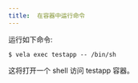 ```yaml
---
title:  在容器中运行命令
---
```


运行如下命令: 
```
$ vela exec testapp -- /bin/sh
```

这将打开一个 shell 访问 testapp 容器。

